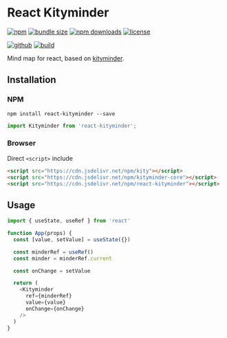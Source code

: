 # React Kityminder

[![npm][badge-version]][npm]
[![bundle size][badge-size]][bundlephobia]
[![npm downloads][badge-downloads]][npm]
[![license][badge-license]][license]


[![github][badge-issues]][github]
[![build][badge-build]][travis]
<!--[![coverage][badge-coverage]][coveralls]-->


Mind map for react, based on [kityminder](https://github.com/fex-team/kityminder-core#readme).

## Installation

### NPM

```
npm install react-kityminder --save
```

```js
import Kityminder from 'react-kityminder';
```

### Browser

Direct `<script>` include

```html
<script src="https://cdn.jsdelivr.net/npm/kity"></script>
<script src="https://cdn.jsdelivr.net/npm/kityminder-core"></script>
<script src="https://cdn.jsdelivr.net/npm/react-kityminder"></script>
```

## Usage

```js
import { useState, useRef } from 'react'

function App(props) {
  const [value, setValue] = useState({})

  const minderRef = useRef()
  const minder = minderRef.current

  const onChange = setValue

  return (
    <Kityminder
      ref={minderRef}
      value={value}
      onChange={onChange}
    />
  )
}
```


[badge-version]: https://img.shields.io/npm/v/react-kityminder.svg
[badge-downloads]: https://img.shields.io/npm/dt/react-kityminder.svg
[npm]: https://www.npmjs.com/package/react-kityminder

[badge-size]: https://img.shields.io/bundlephobia/minzip/react-kityminder.svg
[bundlephobia]: https://bundlephobia.com/result?p=react-kityminder

[badge-license]: https://img.shields.io/npm/l/react-kityminder.svg
[license]: https://github.com/Cweili/react-kityminder/blob/master/LICENSE

[badge-issues]: https://img.shields.io/github/issues/Cweili/react-kityminder.svg
[github]: https://github.com/Cweili/react-kityminder

[badge-build]: https://img.shields.io/travis/com/Cweili/react-kityminder/master.svg
[travis]: https://travis-ci.com/Cweili/react-kityminder

[badge-coverage]: https://img.shields.io/coveralls/github/Cweili/react-kityminder/master.svg
[coveralls]: https://coveralls.io/github/Cweili/react-kityminder?branch=master
